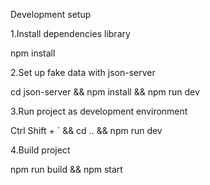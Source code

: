 Development setup

1.Install dependencies library

npm install

2.Set up fake data with json-server

cd json-server && npm install  && npm run dev

3.Run project as development environment

Ctrl Shift + ` && cd .. && npm run dev

4.Build project

npm run build && npm start

